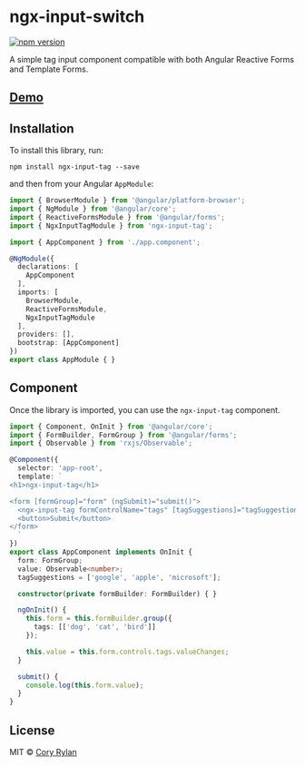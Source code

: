 # ngx-input-switch

[![npm version](https://badge.fury.io/js/ngx-input-tag.svg)](https://badge.fury.io/js/ngx-input-tag)

A simple tag input component compatible with both Angular Reactive Forms and Template Forms.

## [Demo](https://stackblitz.com/edit/angular-8qhlb4)

## Installation

To install this library, run:

`npm install ngx-input-tag --save`

and then from your Angular `AppModule`:

```typescript
import { BrowserModule } from '@angular/platform-browser';
import { NgModule } from '@angular/core';
import { ReactiveFormsModule } from '@angular/forms';
import { NgxInputTagModule } from 'ngx-input-tag';

import { AppComponent } from './app.component';

@NgModule({
  declarations: [
    AppComponent
  ],
  imports: [
    BrowserModule,
    ReactiveFormsModule,
    NgxInputTagModule
  ],
  providers: [],
  bootstrap: [AppComponent]
})
export class AppModule { }
```

## Component

Once the library is imported, you can use the `ngx-input-tag` component.

```typescript
import { Component, OnInit } from '@angular/core';
import { FormBuilder, FormGroup } from '@angular/forms';
import { Observable } from 'rxjs/Observable';

@Component({
  selector: 'app-root',
  template: `
<h1>ngx-input-tag</h1>

<form [formGroup]="form" (ngSubmit)="submit()">
  <ngx-input-tag formControlName="tags" [tagSuggestions]="tagSuggestions"></ngx-input-tag>
  <button>Submit</button>
</form>
  `
})
export class AppComponent implements OnInit {
  form: FormGroup;
  value: Observable<number>;
  tagSuggestions = ['google', 'apple', 'microsoft'];

  constructor(private formBuilder: FormBuilder) { }

  ngOnInit() {
    this.form = this.formBuilder.group({
      tags: [['dog', 'cat', 'bird']]
    });

    this.value = this.form.controls.tags.valueChanges;
  }

  submit() {
    console.log(this.form.value);
  }
}
```

## License

MIT © [Cory Rylan](https://coryrylan.com)